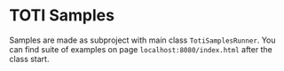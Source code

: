 # TOTI Samples

Samples are made as subproject with main class `TotiSamplesRunner`. You can find suite of examples on page `localhost:8080/index.html` after the class start.